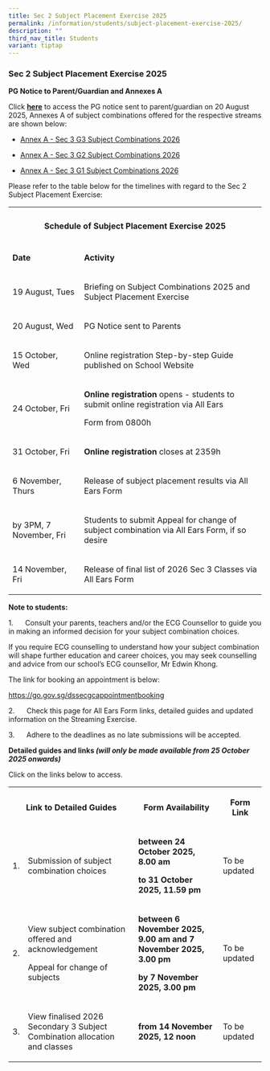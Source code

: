 ```yaml
---
title: Sec 2 Subject Placement Exercise 2025
permalink: /information/students/subject-placement-exercise-2025/
description: ""
third_nav_title: Students
variant: tiptap
---
```

<h3>Sec 2 Subject Placement Exercise 2025</h3>
<p><strong>PG Notice to Parent/Guardian and Annexes A</strong>
</p>
<p>Click <strong><a href="/files/Letter_to_Parent___Subject_Combination_2026_and_Subject_Placement_Exercise.pdf" rel="noopener noreferrer nofollow" target="_blank">here</a></strong> to
access the PG notice sent to parent/guardian on 20 August 2025, Annexes
A of subject combinations offered for the respective streams are shown
below:</p>
<ul data-tight="true" class="tight">
<li>
<p><a href="/files/Annex_A___Sec_3_G3_Subject_Combinations_2026.pdf" rel="noopener nofollow" target="_blank">Annex A - Sec 3 G3 Subject Combinations 2026</a>
</p>
</li>
<li>
<p><a href="/files/Annex_A___Sec_3_G2_Subject_Combinations_2026.pdf" rel="noopener nofollow" target="_blank">Annex A - Sec 3 G2 Subject Combinations 2026</a>
</p>
</li>
<li>
<p><a href="/files/Annex_A___Sec_3_G1_Subject_Combinations_2026.pdf" rel="noopener nofollow" target="_blank">Annex A - Sec 3 G1 Subject Combinations 2026</a>
</p>
</li>
</ul>
<p>Please refer to the table below for the timelines with regard to the Sec
2 Subject Placement Exercise:</p>
<table style="minWidth: 75px">
<colgroup>
<col>
<col>
<col>
</colgroup>
<tbody>
<tr>
<th rowspan="1" colspan="3">
<h4><strong>Schedule of Subject Placement Exercise 2025</strong></h4>
</th>
</tr>
<tr>
<td rowspan="1" colspan="1">
<p><strong>Date</strong>
</p>
</td>
<td rowspan="1" colspan="2">
<p><strong>Activity</strong>
</p>
</td>
</tr>
<tr>
<td rowspan="1" colspan="1">
<p>19 August, Tues</p>
</td>
<td rowspan="1" colspan="2">
<p>Briefing on Subject Combinations 2025 and Subject Placement Exercise</p>
</td>
</tr>
<tr>
<td rowspan="1" colspan="1">
<p>20 August, Wed</p>
</td>
<td rowspan="1" colspan="2">
<p>PG Notice sent to Parents</p>
</td>
</tr>
<tr>
<td rowspan="1" colspan="1">
<p>15 October, Wed</p>
</td>
<td rowspan="1" colspan="2">
<p>Online registration Step-by-step Guide published on School Website</p>
</td>
</tr>
<tr>
<td rowspan="1" colspan="1">
<p>24 October, Fri</p>
</td>
<td rowspan="1" colspan="2">
<p><strong>Online registration</strong> opens - students to submit online
registration via All Ears</p>
<p>Form from 0800h</p>
</td>
</tr>
<tr>
<td rowspan="1" colspan="1">
<p>31 October, Fri</p>
</td>
<td rowspan="1" colspan="2">
<p><strong>Online registration </strong>closes at 2359h</p>
</td>
</tr>
<tr>
<td rowspan="1" colspan="1">
<p>6 November, Thurs</p>
</td>
<td rowspan="1" colspan="2">
<p>Release of subject placement results via All Ears Form</p>
</td>
</tr>
<tr>
<td rowspan="1" colspan="1">
<p>by 3PM, 7 November, Fri</p>
</td>
<td rowspan="1" colspan="2">
<p>Students to submit Appeal for change of subject combination via All Ears
Form, if so desire</p>
</td>
</tr>
<tr>
<td rowspan="1" colspan="1">
<p>14 November, Fri</p>
</td>
<td rowspan="1" colspan="2">
<p>Release of final list of 2026 Sec 3 Classes via All Ears Form</p>
</td>
</tr>
</tbody>
</table>
<p><strong>Note to students:</strong>
</p>
<p>1.&nbsp;&nbsp;&nbsp;&nbsp;&nbsp; Consult your parents, teachers and/or
the ECG Counsellor to guide you in making an informed decision for your
subject combination choices.</p>
<p>If you require ECG counselling to understand how your subject combination
will shape further education and career choices, you may seek counselling
and advice from our school’s ECG counsellor, Mr Edwin Khong.</p>
<p>The link for booking an appointment is below:</p>
<p><a href="https://go.gov.sg/dssecgcappointmentbooking" rel="noopener noreferrer nofollow" target="_blank">https://go.gov.sg/dssecgcappointmentbooking</a>
</p>
<p>2.&nbsp;&nbsp;&nbsp;&nbsp;&nbsp; Check this page for All Ears Form links,
detailed guides and updated information on the Streaming Exercise.</p>
<p>3.&nbsp;&nbsp;&nbsp;&nbsp;&nbsp; Adhere to the deadlines as no late submissions
will be accepted.</p>
<p><strong>Detailed guides and links <em>(will only be made available from 25 October 2025 onwards)</em></strong>
</p>
<p>Click on the links below to access.</p>
<table style="minWidth: 100px">
<colgroup>
<col>
<col>
<col>
<col>
</colgroup>
<tbody>
<tr>
<th rowspan="1" colspan="2">
<p>Link to Detailed Guides</p>
</th>
<th rowspan="1" colspan="1">
<p>Form Availability</p>
</th>
<th rowspan="1" colspan="1">
<p>Form Link</p>
</th>
</tr>
<tr>
<td rowspan="1" colspan="1">
<p>1.</p>
</td>
<td rowspan="1" colspan="1">
<p>Submission of subject combination choices</p>
</td>
<td rowspan="1" colspan="1">
<p><strong>between 24 October 2025, 8.00 am</strong>
</p>
<p><strong>to 31 October 2025, 11.59 pm</strong>
</p>
</td>
<td rowspan="1" colspan="1">
<p>To be updated</p>
</td>
</tr>
<tr>
<td rowspan="1" colspan="1">
<p>2.</p>
</td>
<td rowspan="1" colspan="1">
<p>View subject combination offered and acknowledgement</p>
<p></p>
<p>Appeal for change of subjects</p>
</td>
<td rowspan="1" colspan="1">
<p><strong>between 6 November 2025, 9.00 am and 7 November 2025, 3.00 pm</strong>
</p>
<p><strong>by 7 November 2025, 3.00 pm</strong>
</p>
</td>
<td rowspan="1" colspan="1">
<p>To be updated</p>
</td>
</tr>
<tr>
<td rowspan="1" colspan="1">
<p>3.</p>
</td>
<td rowspan="1" colspan="1">
<p>View finalised 2026 Secondary 3 Subject Combination allocation and classes</p>
</td>
<td rowspan="1" colspan="1">
<p><strong>from 14 November 2025, 12 noon</strong>
</p>
</td>
<td rowspan="1" colspan="1">
<p>To be updated</p>
</td>
</tr>
</tbody>
</table>
<p></p>